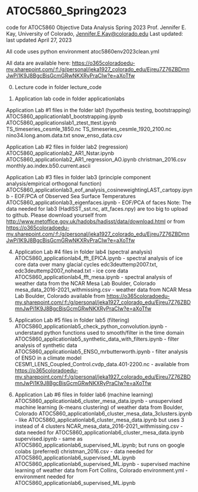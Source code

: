 # ATOC5860_Spring2023
code for ATOC5860 Objective Data Analysis Spring 2023
Prof. Jennifer E. Kay, University of Colorado, Jennifer.E.Kay@colorado.edu
Last updated: last updated April 27, 2023

All code uses python environment atoc5860env2023clean.yml

All data are available here: 
https://o365coloradoedu-my.sharepoint.com/:f:/g/personal/jeka1927_colorado_edu/Ejreu7Z76ZBDmnJwPi1K9J8BgcBisGcmGRwNKXRyPraCIw?e=aXoTfw

0) Lecture code in folder lecture_code

1) Application lab code in folder applicationlabs

Application Lab #1 files in the folder lab1 (hypothesis testing, bootstrapping)
ATOC5860_applicationlab1_bootstrapping.ipynb
ATOC5860_applicationslab1_ztest_ttest.ipynb
TS_timeseries_cesmle_1850.nc
TS_timeseries_cesmle_1920_2100.nc
nino34.long.anom.data.txt
snow_enso_data.csv

Application Lab #2 files in folder lab2 (regression)
ATOC5860_applicationlab2_AR1_Nstar.ipynb
ATOC5860_applicationlab2_AR1_regression_AO.ipynb
christman_2016.csv
monthly.ao.index.b50.current.ascii

Application Lab #3 files in folder lab3 (principle component analysis/empirical orthogonal function)
ATOC5860_applicationlab3_eof_analysis_cosineweightingLAST_cartopy.ipynb - EOF/PCA of Observed Sea Surface Temperatures
ATOC5860_applicationlab3_eigenfaces.ipynb - EOF/PCA of faces
Note: The data needed for lab3 (HadISST_sst.nc, att_faces.npy) are too big to upload to github.
Please download yourself from http://www.metoffice.gov.uk/hadobs/hadisst/data/download.html
or from https://o365coloradoedu-my.sharepoint.com/:f:/g/personal/jeka1927_colorado_edu/Ejreu7Z76ZBDmnJwPi1K9J8BgcBisGcmGRwNKXRyPraCIw?e=aXoTfw

4) Application Lab #4 files in folder lab4 (spectral analysis)
ATOC5860_applicationlab4_fft_EPICA.ipynb - spectral analysis of ice core data over many glacial cycles
edc3deuttemp2007.txt, edc3deuttemp2007_nohead.txt - ice core data
ATOC5860_applicationlab4_fft_mesa.ipynb - spectral analysis of weather data from the NCAR Mesa Lab Boulder, Colorado
mesa_data_2016-2021_withmissing.csv - weather data from NCAR Mesa Lab Boulder, Colorado available from https://o365coloradoedu-my.sharepoint.com/:f:/g/personal/jeka1927_colorado_edu/Ejreu7Z76ZBDmnJwPi1K9J8BgcBisGcmGRwNKXRyPraCIw?e=aXoTfw

5) Application Lab #5 files in folder lab5 (filtering)
ATOC5860_applicationlab5_check_python_convolution.ipynb - understand python functions used to smooth/filter in the time domain
ATOC5860_applicationlab5_synthetic_data_with_filters.ipynb - filter analysis of synthetic data
ATOC5860_applicationlab5_ENSO_mrbutterworth.ipynb - filter analysis of ENSO in a climate model
CESM1_LENS_Coupled_Control.cvdp_data.401-2200.nc - available from https://o365coloradoedu-my.sharepoint.com/:f:/g/personal/jeka1927_colorado_edu/Ejreu7Z76ZBDmnJwPi1K9J8BgcBisGcmGRwNKXRyPraCIw?e=aXoTfw

6) Application Lab #6 files in folder lab6 (machine learning)
ATOC5860_applicationlab6_cluster_mesa_data.ipynb - unsupervised machine learning (k-means clustering) of weather data from Boulder, Colorado
ATOC5860_applicationlab6_cluster_mesa_data_3clusters.ipynb - like ATOC5860_applicationlab6_cluster_mesa_data.ipynb but uses 3 instead of 4 clusters
NCAR_mesa_data_2016-2021_withmissing.csv - data needed for ATOC5860_applicationlab6_cluster_mesa_data.ipynb
supervised.ipynb - same as ATOC5860_applicationlab6_supervised_ML.ipynb; but runs on google colabs (preferred)
christman_2016.csv - data needed for ATOC5860_applicationlab6_supervised_ML.ipynb
ATOC5860_applicationlab6_supervised_ML.ipynb - supervised machine learning of weather data from Fort Collins, Colorado
environment.yml - environment needed for ATOC5860_applicationlab6_supervised_ML.ipynb
